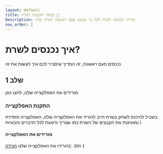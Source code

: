 ```yaml
---
layout: default
title: כניסה ראשונה לשרת 💝
Description: מדריך הכניסה לשרת לכל מי שנכנס פעם ראשונה לשרת שלנו
nav_order: 2
---
```

# איך נכנסים לשרת?
נכנסים פעם ראשונה, זה המדיך שיסביר לכם איך לעשות את זה
## שלב 1
מורידים את האפלקצייה שלנו, לחצו כאן
### התקנת האפלקצייה
בשביל להיכנס לשחק בשרת חייב להוריד את האפלקצייה שלנו, האפלקצייה מסדרת ומארגנת את הקבצים של השרת כמו שצריך ודואגת לכל הדברים והבעיות.\
#### מורידים את האפלקצייה
הורידו את האפלקצייה שלנו
[הורדה](http://example.com/){: .btn }
